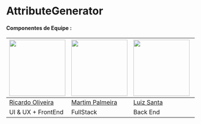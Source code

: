 # AttributeGenerator

#### Componentes de Equipe :

| <img src="https://avatars.githubusercontent.com/u/61097674?v=4" style="height:150px">  |  <img src="https://avatars.githubusercontent.com/u/90350690?v=4" style="height:150px"> |  <img src="https://pps.whatsapp.net/v/t61.24694-24/221235613_256832976655623_969964291027369003_n.jpg?ccb=11-4&oh=01_AVzcD9IioYzYQkkKHsUkL31wko6A0LrEYIGQS7kPIJrIng&oe=62AF5BC7" style="height:150px">  |   <img src="https://pps.whatsapp.net/v/t61.24694-24/73202878_151378109457365_2245159286288954314_n.jpg?ccb=11-4&oh=8a8448df35dbe95e3760947c3da2ccf5&oe=62AED87E" style="height:150px">  |
|---|---|---|---|
| <a href="https://github.com/RicMerces"> Ricardo Oliveira </a>  |  <a href="https://github.com/martimpalmeira"> Martim Palmeira </a>   |   <a href="https://github.com/LuizGSSantana"> Luiz Santa </a>  |   <a href="https://github.com/LuizGSSantana"> Claubson </a> 
| UI & UX + FrontEnd |  FullStack |   Back End |   Front End

